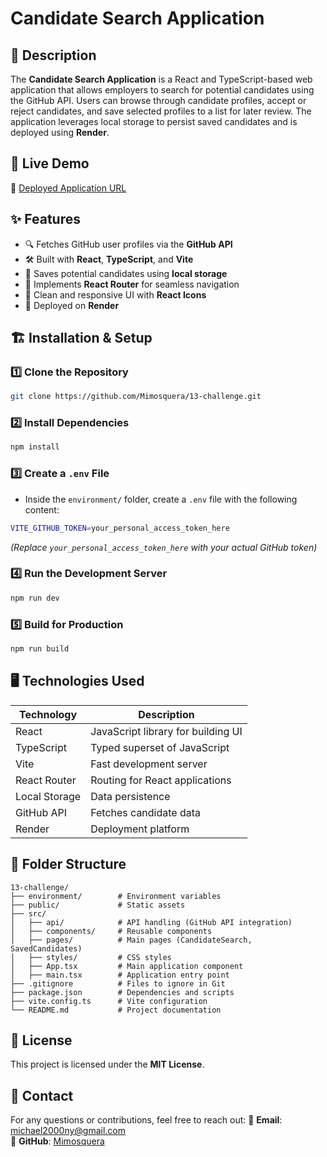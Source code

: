 # Candidate Search Application

## 📌 Description
The **Candidate Search Application** is a React and TypeScript-based web application that allows employers to search for potential candidates using the GitHub API. Users can browse through candidate profiles, accept or reject candidates, and save selected profiles to a list for later review. The application leverages local storage to persist saved candidates and is deployed using **Render**.

## 🚀 Live Demo
🔗 [Deployed Application URL](https://one3-bootcamp-hw.onrender.com)

## ✨ Features
- 🔍 Fetches GitHub user profiles via the **GitHub API**
- 🛠️ Built with **React**, **TypeScript**, and **Vite**
- 📂 Saves potential candidates using **local storage**
- 📜 Implements **React Router** for seamless navigation
- 🎨 Clean and responsive UI with **React Icons**
- 🚀 Deployed on **Render**

## 🏗️ Installation & Setup
### 1️⃣ Clone the Repository
```sh
git clone https://github.com/Mimosquera/13-challenge.git
```

### 2️⃣ Install Dependencies
```sh
npm install
```

### 3️⃣ Create a `.env` File
- Inside the `environment/` folder, create a `.env` file with the following content:
```sh
VITE_GITHUB_TOKEN=your_personal_access_token_here
```
*(Replace `your_personal_access_token_here` with your actual GitHub token)*

### 4️⃣ Run the Development Server
```sh
npm run dev
```

### 5️⃣ Build for Production
```sh
npm run build
```

## 🖥️ Technologies Used
| Technology | Description |
|------------|-------------|
| React | JavaScript library for building UI |
| TypeScript | Typed superset of JavaScript |
| Vite | Fast development server |
| React Router | Routing for React applications |
| Local Storage | Data persistence |
| GitHub API | Fetches candidate data |
| Render | Deployment platform |

## 📌 Folder Structure
```
13-challenge/
├── environment/        # Environment variables
├── public/             # Static assets
├── src/
│   ├── api/            # API handling (GitHub API integration)
│   ├── components/     # Reusable components
│   ├── pages/          # Main pages (CandidateSearch, SavedCandidates)
│   ├── styles/         # CSS styles
│   ├── App.tsx         # Main application component
│   ├── main.tsx        # Application entry point
├── .gitignore          # Files to ignore in Git
├── package.json        # Dependencies and scripts
├── vite.config.ts      # Vite configuration
└── README.md           # Project documentation
```

## 📜 License
This project is licensed under the **MIT License**.

## 📩 Contact
For any questions or contributions, feel free to reach out:
📧 **Email**: michael2000ny@gmail.com  
🔗 **GitHub**: [Mimosquera](https://github.com/Mimosquera)
